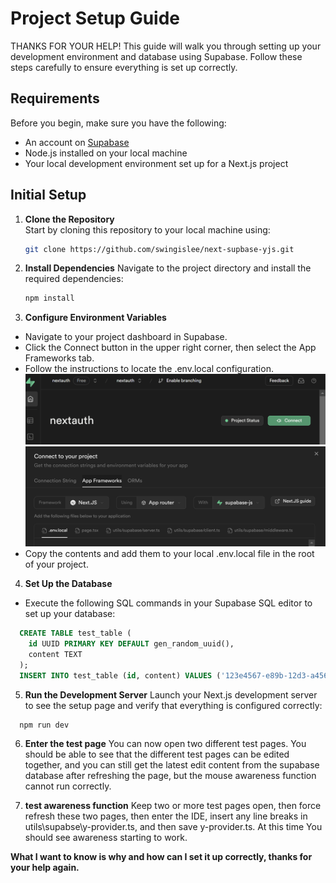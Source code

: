 # Project Setup Guide

THANKS FOR YOUR HELP! This guide will walk you through setting up your development environment and database using Supabase. Follow these steps carefully to ensure everything is set up correctly.

## Requirements

Before you begin, make sure you have the following:

- An account on [Supabase](https://supabase.com)
- Node.js installed on your local machine
- Your local development environment set up for a Next.js project

## Initial Setup

1. **Clone the Repository**  
   Start by cloning this repository to your local machine using:
   ```bash
   git clone https://github.com/swingislee/next-supbase-yjs.git
   ```

2. **Install Dependencies**
    Navigate to the project directory and install the required dependencies:
    ```bash
    npm install
    ```

3. **Configure Environment Variables**
  * Navigate to your project dashboard in Supabase.
  * Click the Connect button in the upper right corner, then select the App Frameworks tab.
  * Follow the instructions to locate the .env.local configuration.
   ![](/public/connect.png)
   ![](/public/env.local.png)
  * Copy the contents and add them to your local .env.local file in the root of your project.

4. **Set Up the Database**
  * Execute the following SQL commands in your Supabase SQL editor to set up your database:
  ```sql
    CREATE TABLE test_table (
      id UUID PRIMARY KEY DEFAULT gen_random_uuid(),
      content TEXT
    );
    INSERT INTO test_table (id, content) VALUES ('123e4567-e89b-12d3-a456-426614174000', NULL);
  ```
5. **Run the Development Server**
  Launch your Next.js development server to see the setup page and verify that everything is configured correctly:
  ```bash
    npm run dev
  ```

6. **Enter the test page**
  You can now open two different test pages. You should be able to see that the different test pages can be edited together, and you can still get the latest edit content from the supabase database after refreshing the page, but the mouse awareness function cannot run correctly.

7. **test awareness function** 
  Keep two or more test pages open, then force refresh these two pages, then enter the IDE, insert any line breaks in utils\supabse\y-provider.ts, and then save y-provider.ts. At this time You should see awareness starting to work.
  

 **What I want to know is why and how can I set it up correctly, thanks for your help again.**

